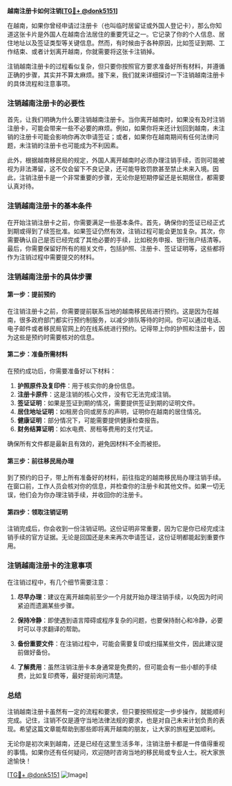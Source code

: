 **越南注册卡如何注销[[TG💪+ @donk5151](https://t.me/s/donk5151)]**

在越南，如果你曾经申请过注册卡（也叫临时居留证或外国人登记卡），那么你知道这张卡片是外国人在越南合法居住的重要凭证之一。它记录了你的个人信息、居住地址以及签证类型等关键信息。然而，有时候由于各种原因，比如签证到期、工作结束、或者计划离开越南，你就需要将这张卡注销掉。

注销越南注册卡的过程看似复杂，但只要你按照官方要求准备好所有材料，并遵循正确的步骤，其实并不算太麻烦。接下来，我们就来详细探讨一下注销越南注册卡的具体流程和注意事项。

### 注销越南注册卡的必要性

首先，让我们明确为什么要注销越南注册卡。当你离开越南时，如果没有及时注销注册卡，可能会带来一些不必要的麻烦。例如，如果你将来还计划回到越南，未注销的注册卡可能会影响你再次申请签证；或者，如果你在越南期间有任何法律问题，未注销的注册卡也可能成为不利因素。

此外，根据越南移民局的规定，外国人离开越南时必须办理注销手续，否则可能被视为非法滞留，这不仅会留下不良记录，还可能导致罚款甚至禁止未来入境。因此，注销注册卡是一个非常重要的步骤，无论你是短期停留还是长期居住，都需要认真对待。

### 注销越南注册卡的基本条件

在开始注销注册卡之前，你需要满足一些基本条件。首先，确保你的签证已经正式到期或得到了续签批准。如果签证仍然有效，注销过程可能会更加复杂。其次，你需要确认自己是否已经完成了其他必要的手续，比如税务申报、银行账户结清等。最后，你需要保留好所有的相关文件，包括护照、注册卡、签证证明等，这些都将作为注销过程中需要提交的材料。

### 注销越南注册卡的具体步骤

#### 第一步：提前预约

在注销注册卡之前，你需要提前联系当地的越南移民局进行预约。这是因为在越南，很多政府部门都实行预约制服务，以减少排队等待的时间。你可以通过电话、电子邮件或者移民局官网上的在线系统进行预约。记得带上你的护照和注册卡，因为这些是预约时需要核对的信息。

#### 第二步：准备所需材料

在预约成功后，你需要准备好以下材料：

1. **护照原件及复印件**：用于核实你的身份信息。
2. **注册卡原件**：这是注销的核心文件，没有它无法完成注销。
3. **签证证明**：如果是签证到期的情况，需要提供签证到期的证明文件。
4. **居住地址证明**：如租房合同或房东的声明，证明你在越南的居住情况。
5. **健康证明**：部分情况下，可能需要提供健康检查报告。
6. **财务结算证明**：如水电费、房租等费用的支付凭证。

确保所有文件都是最新且有效的，避免因材料不全而被拒。

#### 第三步：前往移民局办理

到了预约的日子，带上所有准备好的材料，前往指定的越南移民局办理注销手续。在窗口前，工作人员会核对你的信息，并检查你的注册卡和其他文件。如果一切无误，他们会为你办理注销手续，并收回你的注册卡。

#### 第四步：领取注销证明

注销完成后，你会收到一份注销证明。这份证明非常重要，因为它是你已经完成注销手续的官方证据。无论是回国还是未来再次申请签证，这份证明都能起到重要作用。

### 注销越南注册卡的注意事项

在注销过程中，有几个细节需要注意：

1. **尽早办理**：建议在离开越南前至少一个月就开始办理注销手续，以免因为时间紧迫而遗漏某些步骤。
   
2. **保持冷静**：即使遇到语言障碍或程序复杂的问题，也要保持耐心和冷静，必要时可以寻求翻译的帮助。

3. **备份重要文件**：在注销过程中，可能会需要复印或扫描某些文件，因此建议提前做好备份。

4. **了解费用**：虽然注销注册卡本身通常是免费的，但可能会有一些小额的手续费，比如复印费等，最好提前询问清楚。

### 总结

注销越南注册卡虽然有一定的流程和要求，但只要按照规定一步步操作，就能顺利完成。记住，注销不仅是遵守当地法律法规的要求，也是对自己未来计划负责的表现。希望这篇文章能帮助到那些即将离开越南的朋友，让大家的旅程更加顺利。

无论你是初次来到越南，还是已经在这里生活多年，注销注册卡都是一件值得重视的事情。如果你还有任何疑问，欢迎随时咨询当地的移民局或专业人士。祝大家旅途愉快！

[[TG💪+ @donk5151](https://t.me/s/donk5151) ![Image](https://i.postimg.cc/rwNCRYN7/Snipaste-2025-04-30-17-27-05.png)]